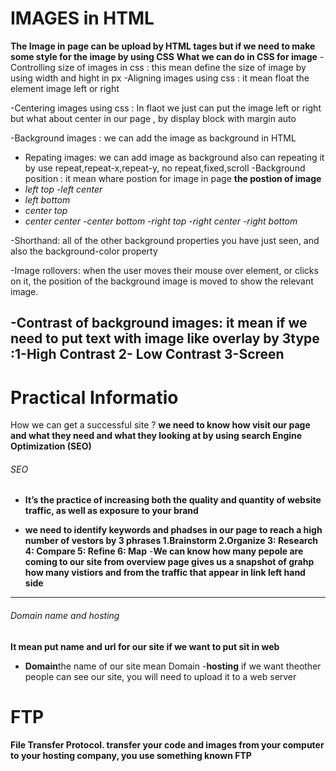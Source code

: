 # IMAGES in HTML
**The Image in page can be upload by HTML tages  but if we need to make some style for the image by using CSS**
 **What we can do in CSS for image**
 -Controlling size of images in css : this mean define the size of image by using width and hight in px
 -Aligning images using css : it mean float the element image left or right 

 -Centering images using css : In flaot we just can put the image left or right but what about center in our page , by display block with margin auto

 -Background images : we can add the image as background in HTML 
 - Repating images: we can add image as background also can repeating it by use repeat,repeat-x,repeat-y, no repeat,fixed,scroll
 -Background position : it mean whare postion for image in page
 **the postion of image**
 - *left top*
 -*left center*
 - *left bottom*
 - *center top*
 - *center center*
  -*center bottom*
 -*right top*
 -*right center*
 -*right bottom*


-Shorthand: all of the other background properties you have just seen, and also the background-color property

-Image rollovers: when the user moves their mouse over element, or clicks on it, the position of the background image is moved to show the relevant image.

-Contrast of background images: it mean if we need to put text with image  like overlay by 3type :1-**High Contrast** 2- **Low Contrast**  3-**Screen**
-------------------------------------------------------------------------------------------------------
# Practical Informatio
How we can get a successful site ?
**we need to know how visit our page and what they need and what they looking at by using search Engine Optimization (SEO)**
###### SEO
- **It’s the practice of increasing both the quality and quantity of website traffic, as well as exposure to your brand**

- **we need to identify keywords and phadses in our page to reach a high number of vestors by 3 phrases 1.Brainstorm 2.Organize 3: Research 4: Compare 5: Refine 6: Map**
-**We can know how many pepole are coming to our site from overview page gives us a snapshot  of grahp how many vistiors and from the traffic that appear in link left hand side**
-------------------------------------------------------------
###### Domain name and hosting
**It mean put name and url for our site if we want to put sit in web**
 - **Domain**the name of our site mean Domain 
 -**hosting** if we want theother people can see our site, you will need to upload it to a web server


# FTP 
 **File Transfer Protocol. transfer your code and images from your computer to your hosting company, you use something known FTP**

